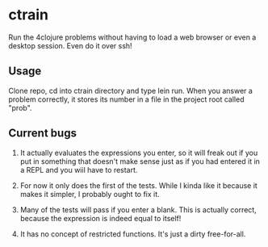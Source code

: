 # ctrain

Run the 4clojure problems without having to load a web browser or even a desktop session. Even do it over ssh!

## Usage

Clone repo, cd into ctrain directory and type lein run.
When you answer a problem correctly, it stores its number in a file in the project root called "prob".

## Current bugs

1. It actually evaluates the expressions you enter, so it will freak out if you put in something that doesn't make sense just as if you had entered it in a REPL and you wiil have to restart.

2. For now it only does the first of the tests. While I kinda like it because it makes it simpler, I probably ought to fix it.

3. Many of the tests will pass if you enter a blank. This is actually correct, because the expression is indeed equal to itself!

4. It has no concept of restricted functions. It's just a dirty free-for-all.
